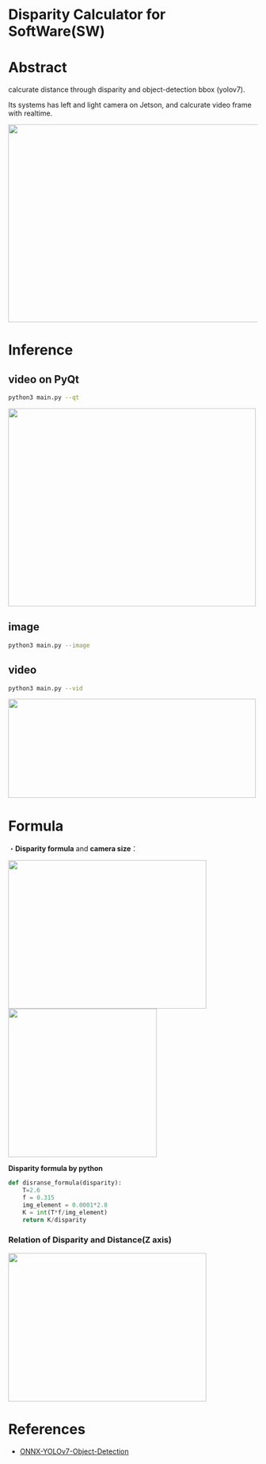 # Disparity Calculator for SoftWare(SW)

# Abstract

calcurate distance through disparity and object-detection bbox (yolov7).

Its systems has left and light camera on Jetson, and calcurate video frame with realtime.

<img src="https://user-images.githubusercontent.com/48679574/208080750-93395d41-45a5-434e-91de-5a8a0928e53e.png" width="600" height="400"/>

# Inference

## video on PyQt
```sh
python3 main.py --qt
```
<img src="https://user-images.githubusercontent.com/48679574/208105192-51a3e2a4-e6c8-47c9-93fe-98dacdb18021.png" width="500" height="400"/>


## image
```sh
python3 main.py --image
```
## video
```sh
python3 main.py --vid
```

<img src="https://user-images.githubusercontent.com/48679574/208105250-9ff22852-5824-46fd-b8f5-6b3bde634f43.gif" width="500" height="200"/>


# Formula

・<b>Disparity formula</b> and <b>camera size</b>：

<img src="https://user-images.githubusercontent.com/48679574/208103502-10d83963-b34c-4268-9e89-c1109f7bf2bb.png" width="400" height="300"/><img src="https://user-images.githubusercontent.com/48679574/208103490-39835a32-649e-4cf9-adbf-51bb7d3fd85c.png" width="300" height="300"/>



<b>Disparity formula by python</b>
```python
def disranse_formula(disparity):
    T=2.6
    f = 0.315
    img_element = 0.0001*2.8
    K = int(T*f/img_element)
    return K/disparity
```

### Relation of Disparity and Distance(Z axis)

<img src="https://user-images.githubusercontent.com/48679574/208106182-219e477f-7608-4fd0-9345-7d29ab568933.jpg" width="400" height="300"/>


# References
- [ONNX-YOLOv7-Object-Detection](https://github.com/ibaiGorordo/ONNX-YOLOv7-Object-Detection)




